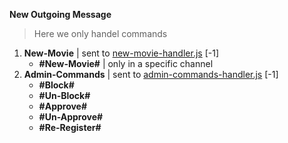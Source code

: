 **New Outgoing Message**
> Here we only handel commands
1. **New-Movie** | sent to [new-movie-handler.js](./new-movie-handler.js) [-1]
    - **#New-Movie#** | only in a specific channel
2. **Admin-Commands** | sent to [admin-commands-handler.js](./admin-commands-handler.js) [-1]
    - **#Block#**
    - **#Un-Block#**
    - **#Approve#**
    - **#Un-Approve#**
    - **#Re-Register#**